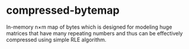 compressed-bytemap
==================

In-memory n×m map of bytes which is designed for modeling huge matrices that have many repeating numbers and thus can be effectively compressed using simple RLE algorithm.
